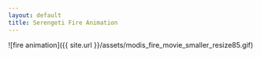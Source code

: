 ```yaml
---
layout: default
title: Serengeti Fire Animation
---
```


![fire animation]({{ site.url }}/assets/modis_fire_movie_smaller_resize85.gif)
